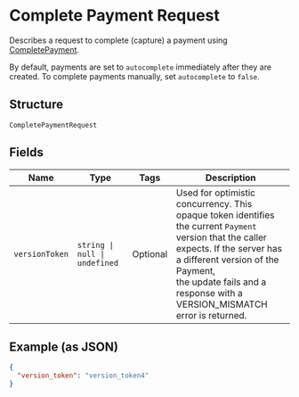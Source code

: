 
# Complete Payment Request

Describes a request to complete (capture) a payment using
[CompletePayment](../../doc/api/payments.md#complete-payment).

By default, payments are set to `autocomplete` immediately after they are created.
To complete payments manually, set `autocomplete` to `false`.

## Structure

`CompletePaymentRequest`

## Fields

| Name | Type | Tags | Description |
|  --- | --- | --- | --- |
| `versionToken` | `string \| null \| undefined` | Optional | Used for optimistic concurrency. This opaque token identifies the current `Payment`<br>version that the caller expects. If the server has a different version of the Payment,<br>the update fails and a response with a VERSION_MISMATCH error is returned. |

## Example (as JSON)

```json
{
  "version_token": "version_token4"
}
```

